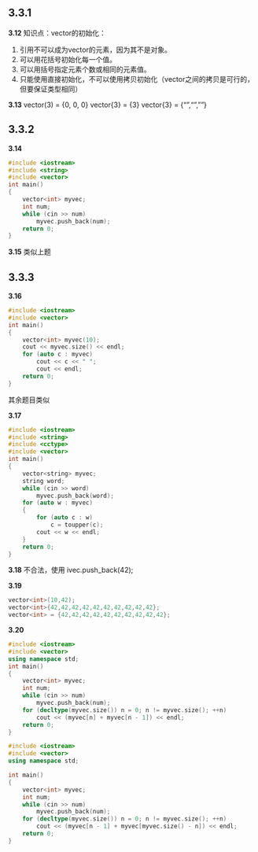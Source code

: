 ## 3.3.1
**3.12**
知识点：vector的初始化：
1. 引用不可以成为vector的元素，因为其不是对象。
2. 可以用花括号初始化每一个值。
3. 可以用括号指定元素个数或相同的元素值。
4. 只能使用直接初始化，不可以使用拷贝初始化（vector之间的拷贝是可行的，但要保证类型相同）

**3.13**
vector<int>(3) = {0, 0, 0}
vector<int>{3} = {3}
vector<string>{3} = {“”,“”,””}

## 3.3.2
**3.14**
```C++
#include <iostream>
#include <string>
#include <vector>
int main()
{
	vector<int> myvec;
	int num;
	while (cin >> num)
		myvec.push_back(num);
	return 0;
}
```
**3.15**
类似上题

## 3.3.3
**3.16**
```C++
#include <iostream>
#include <vector>
int main()
{
	vector<int> myvec(10);
	cout << myvec.size() << endl;
	for (auto c : myvec)
		cout << c << " ";
		cout << endl;
	return 0;
}
```
其余题目类似

**3.17**
```C++
#include <iostream>
#include <string>
#include <cctype>
#include <vector>
int main()
{
	vector<string> myvec;
	string word;
	while (cin >> word)
		myvec.push_back(word);
	for (auto w : myvec)
	{
		for (auto c : w)
			c = toupper(c);
		cout << w << endl;
	}
	return 0;
}
```

**3.18**
不合法，使用 ivec.push_back(42);

**3.19**
```C++
vector<int>(10,42);
vector<int>{42,42,42,42,42,42,42,42,42,42};
vector<int> = {42,42,42,42,42,42,42,42,42,42};
```

**3.20**
```C++
#include <iostream>
#include <vector>
using namespace std;
int main()
{
	vector<int> myvec;
	int num;
	while (cin >> num)
		myvec.push_back(num);
	for (decltype(myvec.size()) n = 0; n != myvec.size(); ++n)
		cout << (myvec[n] + myvec[n - 1]) << endl;
	return 0;
}
```

```C++
#include <iostream>
#include <vector>
using namespace std;

int main()
{
	vector<int> myvec;
	int num;
	while (cin >> num)
		myvec.push_back(num);
	for (decltype(myvec.size()) n = 0; n != myvec.size(); ++n)
		cout << (myvec[n - 1] + myvec[myvec.size() - n]) << endl;
	return 0;
}
```